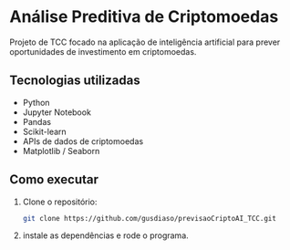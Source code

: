 # Análise Preditiva de Criptomoedas

Projeto de TCC focado na aplicação de inteligência artificial para prever oportunidades de investimento em criptomoedas.

## Tecnologias utilizadas
- Python
- Jupyter Notebook
- Pandas
- Scikit-learn
- APIs de dados de criptomoedas
- Matplotlib / Seaborn

## Como executar
1. Clone o repositório:
   ```bash
   git clone https://github.com/gusdiaso/previsaoCriptoAI_TCC.git

2. instale as dependências e rode o programa.
